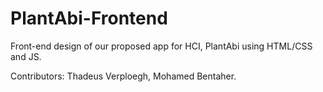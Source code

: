 # PlantAbi-Frontend
Front-end design of our proposed app for HCI, PlantAbi using HTML/CSS and JS.

Contributors: Thadeus Verploegh, Mohamed Bentaher.
